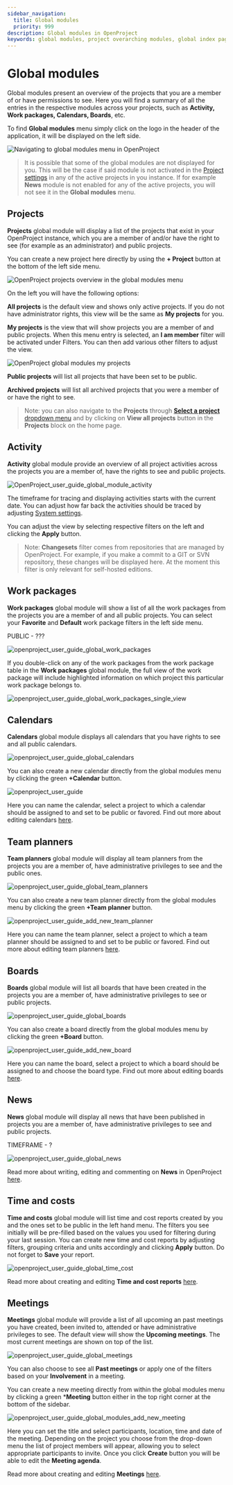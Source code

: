 ```yaml
---
sidebar_navigation:
  title: Global modules
  priority: 999
description: Global modules in OpenProject
keywords: global modules, project overarching modules, global index pages
---
```

# Global modules

Global modules present an overview of the projects that you are a member of or have permissions to see. Here you will find a summary of all the entries in the respective modules across your projects, such as **Activity, Work packages, Calendars, Boards**, etc.

To find **Global modules** menu simply click on the logo in the header of the application, it will be displayed on the left side. 

![Navigating to global modules menu in OpenProject](open_project_user_guide_global_modules_menu.png)

> It is possible that some of the global modules are not displayed for you. This will be the case if said module is not activated in the [Project settings](../../projects/project-settings/) in any of the active projects in you instance. If for example **News** module is not enabled for any of the active projects, you will not see it in the **Global modules** menu. 

## Projects

**Projects** global module will display a list of the projects that exist in your OpenProject instance, which you are a member of and/or have the right to see (for example as an administrator) and public projects.

You can create a new project here directly by using the  **+ Project** button at the bottom of the left side menu.

![OpenProject projects overview in the global modules menu](openproject_global_modules_projects.png)

On the left you will have the following options:

**All projects** is the default view and shows only active projects. If you do not have administrator rights, this view will be the same as **My projects** for you.

**My projects** is the view that will show projects you are a member of and public projects. When this menu entry is selected, an **I am member** filter will be activated under Filters. You can then add various other filters to adjust the view.

![OpenProject global modules my projects](openproject_global_modules_myprojects_filter.png)

**Public projects** will list all projects that have been set to be public.

**Archived projects**  will list all archived projects that you were a member of or have the right to see.

>Note: you can also navigate to the **Projects** through [**Select a project** dropdown menu](https://www.openproject.org/docs/user-guide/projects/#projects-list ) and by clicking on **View all projects** button in the **Projects** block on the home page.

## Activity

**Activity**  global module provide an overview of all project activities across the projects you are a member of, have the rights to see and public projects. 

![OpenProject_user_guide_global_module_activity](openproject_global_modules_activity.png)

The timeframe for tracing and displaying activities starts with the current date. You can adjust how far back the activities should be traced by adjusting [System settings](../../../system-admin-guide/system-settings/general-settings/).

You can adjust the view by selecting respective filters on the left and clicking the **Apply** button. 

>Note: **Changesets** filter comes from repositories that are managed by OpenProject. For example, if you make a commit to a GIT or SVN repository, these changes will be displayed here. At the moment this filter is only relevant for self-hosted editions.



## Work packages

**Work packages** global module will show a list of all the work packages from the projects you are a member of and all public projects. You can select your **Favorite** and **Default** work package filters in the left side menu.

PUBLIC - ???

![openproject_user_guide_global_work_packages](C:\Users\Maya\Documents\GitHub\openproject\docs\user-guide\home\global-modules\openproject_global_modules_work_packages.png)

If you double-click on any of the work packages from the work package table in the **Work packages** global module, the full view of the work package will include highlighted information on which project this particular work package belongs to. 

![openproject_user_guide_global_work_packages_single_view](C:\Users\Maya\Documents\GitHub\openproject\docs\user-guide\home\global-modules\openproject_global_modules_work_packages_full_view.png)

## Calendars

**Calendars** global module displays all calendars that you have rights to see and all public calendars. 

![openproject_user_guide_global_calendars](C:\Users\Maya\Documents\GitHub\openproject\docs\user-guide\home\global-modules\openproject_global_modules_calendars.png)

You can also create a new calendar directly from the global modules menu by clicking the green **+Calendar** button. 

![openproject_user_guide](C:\Users\Maya\Documents\GitHub\openproject\docs\user-guide\home\global-modules\openproject_global_modules_add_calendar.png)

Here you can name the calendar, select a project to which a calendar should be assigned to and set to be public or favored. Find out more about editing calendars [here](../../calendar). 

## Team planners

**Team planners** global module will display all team planners from the projects you are a member of, have administrative privileges to see and the public ones. 

![openproject_user_guide_global_team_planners](C:\Users\Maya\Documents\GitHub\openproject\docs\user-guide\home\global-modules\openproject_global_modules_team_planner.png)

You can also create a new team planner directly from the global modules menu by clicking the green **+Team planner** button. 

![openproject_user_guide_add_new_team_planner](C:\Users\Maya\Documents\GitHub\openproject\docs\user-guide\home\global-modules\openproject_global_modules_add_team_planner.png)

Here you can name the team planner, select a project to which a team planner should be assigned to and set to be public or favored. Find out more about editing team planners [here](../../team-planner). 

## Boards

**Boards** global module will list all boards that have been created in the projects you are a member of, have administrative privileges to see or public projects. 

![openproject_user_guide_global_boards](C:\Users\Maya\Documents\GitHub\openproject\docs\user-guide\home\global-modules\openproject_global_modules_boards.png)

You can also create a board directly from the global modules menu by clicking the green **+Board** button. 

![openproject_user_guide_add_new_board](C:\Users\Maya\Documents\GitHub\openproject\docs\user-guide\home\global-modules\openproject_global_modules_add_board.png)

Here you can name the board, select a project to which a board should be assigned to and choose the board type. Find out more about editing boards [here](../../agile-boards). 

## News

**News** global module will display all news that have been published in projects you are a member of, have administrative privileges to see and public projects. 

TIMEFRAME - ?

![openproject_user_guide_global_news](C:\Users\Maya\Documents\GitHub\openproject\docs\user-guide\home\global-modules\openproject_global_modules_news.png)

Read more about writing, editing and commenting on **News** in OpenProject [here](../../news).

## Time and costs

**Time and costs** global module will list time and cost reports created by you and the ones set to be public in the left hand menu. The filters you see initially will be pre-filled based on the values you used for filtering during your last session. You can create new time and cost reports by adjusting filters, grouping criteria and units accordingly and clicking **Apply** button. Do not forget to **Save** your report. 

![openproject_user_guide_global_time_cost](C:\Users\Maya\Documents\GitHub\openproject\docs\user-guide\home\global-modules\openproject_global_modules_time_costs.png)

Read more about creating and editing **Time and cost reports** [here](../../time-and-costs/reporting/).

## Meetings

**Meetings** global module will provide a list of all upcoming an past meetings you have created, been invited to, attended or have administrative privileges to see. The default view will show the **Upcoming meetings**. The most current meetings are shown on top of the list. 

![openproject_user_guide_global_meetings](C:\Users\Maya\Documents\GitHub\openproject\docs\user-guide\home\global-modules\openproject_global_modules_meetings.png)

You can also choose to see all **Past meetings** or apply one of the filters based on your **Involvement** in a meeting. 

You can create a new meeting directly from within the global modules menu by clicking a green ***Meeting** button either in the top right corner at the bottom of the sidebar. 

![openproject_user_guide_global_modules_add_new_meeting](C:\Users\Maya\Documents\GitHub\openproject\docs\user-guide\home\global-modules\openproject_global_modules_new_meeting.png)

Here you can set the title and select participants, location, time and date of the meeting. Depending on the project you choose from the drop-down menu the list of project members will appear, allowing you to select appropriate participants to invite. Once you click **Create** button you will be able to edit the **Meeting agenda**.

Read more about creating and editing **Meetings** [here](../../meetings).
